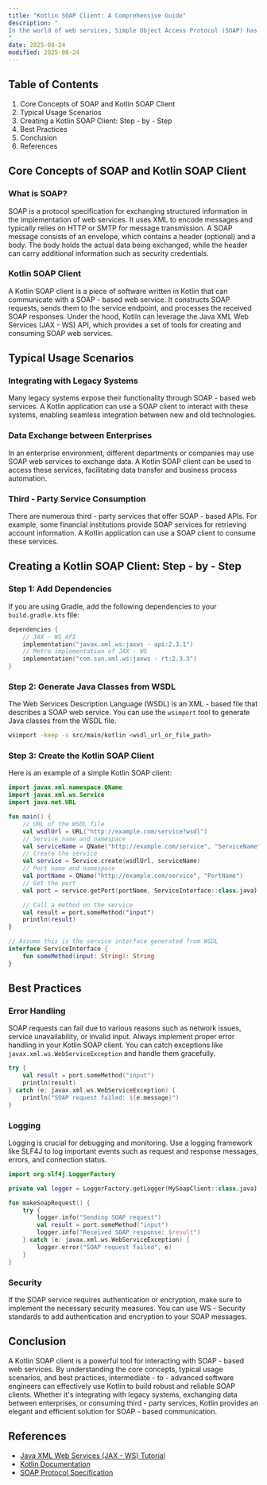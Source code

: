 ```yaml
---
title: "Kotlin SOAP Client: A Comprehensive Guide"
description: "
In the world of web services, Simple Object Access Protocol (SOAP) has been a long - standing standard for exchanging structured information between applications over a network. Kotlin, a modern and concise programming language that runs on the Java Virtual Machine (JVM), offers a great platform for building SOAP clients. A Kotlin SOAP client allows developers to interact with SOAP - based web services, sending requests and receiving responses in a seamless manner. This blog post will delve into the core concepts, typical usage scenarios, and best practices for creating a Kotlin SOAP client.
"
date: 2025-08-24
modified: 2025-08-24
---
```


## Table of Contents
1. Core Concepts of SOAP and Kotlin SOAP Client
2. Typical Usage Scenarios
3. Creating a Kotlin SOAP Client: Step - by - Step
4. Best Practices
5. Conclusion
6. References

## Core Concepts of SOAP and Kotlin SOAP Client

### What is SOAP?
SOAP is a protocol specification for exchanging structured information in the implementation of web services. It uses XML to encode messages and typically relies on HTTP or SMTP for message transmission. A SOAP message consists of an envelope, which contains a header (optional) and a body. The body holds the actual data being exchanged, while the header can carry additional information such as security credentials.

### Kotlin SOAP Client
A Kotlin SOAP client is a piece of software written in Kotlin that can communicate with a SOAP - based web service. It constructs SOAP requests, sends them to the service endpoint, and processes the received SOAP responses. Under the hood, Kotlin can leverage the Java XML Web Services (JAX - WS) API, which provides a set of tools for creating and consuming SOAP web services.

## Typical Usage Scenarios

### Integrating with Legacy Systems
Many legacy systems expose their functionality through SOAP - based web services. A Kotlin application can use a SOAP client to interact with these systems, enabling seamless integration between new and old technologies.

### Data Exchange between Enterprises
In an enterprise environment, different departments or companies may use SOAP web services to exchange data. A Kotlin SOAP client can be used to access these services, facilitating data transfer and business process automation.

### Third - Party Service Consumption
There are numerous third - party services that offer SOAP - based APIs. For example, some financial institutions provide SOAP services for retrieving account information. A Kotlin application can use a SOAP client to consume these services.

## Creating a Kotlin SOAP Client: Step - by - Step

### Step 1: Add Dependencies
If you are using Gradle, add the following dependencies to your `build.gradle.kts` file:
```kotlin
dependencies {
    // JAX - WS API
    implementation("javax.xml.ws:jaxws - api:2.3.1")
    // Metro implementation of JAX - WS
    implementation("com.sun.xml.ws:jaxws - rt:2.3.3")
}
```

### Step 2: Generate Java Classes from WSDL
The Web Services Description Language (WSDL) is an XML - based file that describes a SOAP web service. You can use the `wsimport` tool to generate Java classes from the WSDL file.
```bash
wsimport -keep -s src/main/kotlin <wsdl_url_or_file_path>
```

### Step 3: Create the Kotlin SOAP Client
Here is an example of a simple Kotlin SOAP client:
```kotlin
import javax.xml.namespace.QName
import javax.xml.ws.Service
import java.net.URL

fun main() {
    // URL of the WSDL file
    val wsdlUrl = URL("http://example.com/service?wsdl")
    // Service name and namespace
    val serviceName = QName("http://example.com/service", "ServiceName")
    // Create the service
    val service = Service.create(wsdlUrl, serviceName)
    // Port name and namespace
    val portName = QName("http://example.com/service", "PortName")
    // Get the port
    val port = service.getPort(portName, ServiceInterface::class.java)

    // Call a method on the service
    val result = port.someMethod("input")
    println(result)
}

// Assume this is the service interface generated from WSDL
interface ServiceInterface {
    fun someMethod(input: String): String
}
```

## Best Practices

### Error Handling
SOAP requests can fail due to various reasons such as network issues, service unavailability, or invalid input. Always implement proper error handling in your Kotlin SOAP client. You can catch exceptions like `javax.xml.ws.WebServiceException` and handle them gracefully.
```kotlin
try {
    val result = port.someMethod("input")
    println(result)
} catch (e: javax.xml.ws.WebServiceException) {
    println("SOAP request failed: ${e.message}")
}
```

### Logging
Logging is crucial for debugging and monitoring. Use a logging framework like SLF4J to log important events such as request and response messages, errors, and connection status.
```kotlin
import org.slf4j.LoggerFactory

private val logger = LoggerFactory.getLogger(MySoapClient::class.java)

fun makeSoapRequest() {
    try {
        logger.info("Sending SOAP request")
        val result = port.someMethod("input")
        logger.info("Received SOAP response: $result")
    } catch (e: javax.xml.ws.WebServiceException) {
        logger.error("SOAP request failed", e)
    }
}
```

### Security
If the SOAP service requires authentication or encryption, make sure to implement the necessary security measures. You can use WS - Security standards to add authentication and encryption to your SOAP messages.

## Conclusion
A Kotlin SOAP client is a powerful tool for interacting with SOAP - based web services. By understanding the core concepts, typical usage scenarios, and best practices, intermediate - to - advanced software engineers can effectively use Kotlin to build robust and reliable SOAP clients. Whether it's integrating with legacy systems, exchanging data between enterprises, or consuming third - party services, Kotlin provides an elegant and efficient solution for SOAP - based communication.

## References
- [Java XML Web Services (JAX - WS) Tutorial](https://docs.oracle.com/javase/tutorial/jaxws/TOC.html)
- [Kotlin Documentation](https://kotlinlang.org/docs/home.html)
- [SOAP Protocol Specification](https://www.w3.org/TR/soap/)